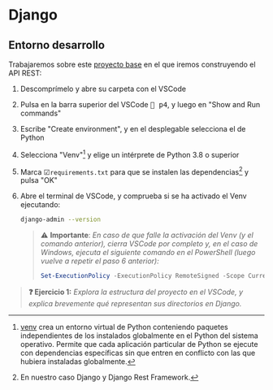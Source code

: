 # Django
## Entorno desarrollo

Trabajaremos sobre este [proyecto base](./files/p4.zip) en el que iremos construyendo el API REST: 

1. Descomprímelo y abre su carpeta con el VSCode
1. Pulsa en la barra superior del VSCode <kbd>🔎 p4</kbd>, y luego en "Show and Run commands"
1. Escribe "Create environment", y en el desplegable selecciona el de Python
1. Selecciona "Venv"[^1] y elige un intérprete de Python 3.8 o superior
1. Marca ☑︎`requirements.txt` para que se instalen las dependencias[^2] y pulsa "OK"
1. Abre el terminal de VSCode, y comprueba si se ha activado el Venv ejecutando:

   ```bash
   django-admin --version
   ```

   > ⚠️ **Importante**: _En caso de que falle la activación del Venv (y el comando anterior), cierra VSCode por completo y, en el caso de Windows, ejecuta el siguiente comando en el PowerShell (luego vuelve a repetir el paso 6 anterior):_
   > ```powershell
   > Set-ExecutionPolicy -ExecutionPolicy RemoteSigned -Scope CurrentUser
   > ```

> **❓ Ejercicio 1:** _Explora la estructura del proyecto en el VSCode, y explica brevemente qué representan sus directorios en Django._

[^1]: [venv](https://docs.python.org/3/library/venv.html) crea un entorno virtual de Python conteniendo paquetes independientes de los instalados globalmente en el Python del sistema operativo. Permite que cada aplicación particular de Python se ejecute con dependencias específicas sin que entren en conflicto con las que hubiera instaladas globalmente.

[^2]: En nuestro caso Django y Django Rest Framework.